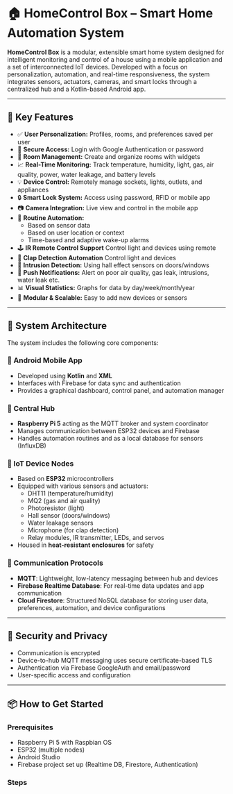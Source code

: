 # 🏠 HomeControl Box – Smart Home Automation System

**HomeControl Box** is a modular, extensible smart home system designed for intelligent monitoring and control of a house using a mobile application and a set of interconnected IoT devices. Developed with a focus on personalization, automation, and real-time responsiveness, the system integrates sensors, actuators, cameras, and smart locks through a centralized hub and a Kotlin-based Android app.

---

## 🚀 Key Features

- ✅ **User Personalization:** Profiles, rooms, and preferences saved per user
- 🔐 **Secure Access:** Login with Google Authentication or password
- 🧭 **Room Management:** Create and organize rooms with widgets
- 📈 **Real-Time Monitoring:** Track temperature, humidity, light, gas, air quality, power, water leakage, and battery levels
- 💡 **Device Control:** Remotely manage sockets, lights, outlets, and appliances
- 🔒 **Smart Lock System:** Access using password, RFID or mobile app
- 📷 **Camera Integration:** Live view and control in the mobile app
- 🔁 **Routine Automation:**
  - Based on sensor data
  - Based on user location or context
  - Time-based and adaptive wake-up alarms
- 🕹️ **IR Remote Control Support** Control light and devices using remote
- 👏 **Clap Detection Automation** Control light and devices
- 🚨 **Intrusion Detection:** Using hall effect sensors on doors/windows
- 📳 **Push Notifications:** Alert on poor air quality, gas leak, intrusions, water leak etc.
- 📊 **Visual Statistics:** Graphs for data by day/week/month/year
- 🔧 **Modular & Scalable:** Easy to add new devices or sensors

---

## 🧱 System Architecture

The system includes the following core components:

### 📱 Android Mobile App
- Developed using **Kotlin** and **XML**
- Interfaces with Firebase for data sync and authentication
- Provides a graphical dashboard, control panel, and automation manager

### 🧠 Central Hub
- **Raspberry Pi 5** acting as the MQTT broker and system coordinator
- Manages communication between ESP32 devices and Firebase
- Handles automation routines and as a local database for sensors (InfluxDB)

### 📡 IoT Device Nodes
- Based on **ESP32** microcontrollers
- Equipped with various sensors and actuators:
  - DHT11 (temperature/humidity)
  - MQ2 (gas and air quality)
  - Photoresistor (light)
  - Hall sensor (doors/windows)
  - Water leakage sensors
  - Microphone (for clap detection)
  - Relay modules, IR transmitter, LEDs, and servos
- Housed in **heat-resistant enclosures** for safety

### 🔗 Communication Protocols
- **MQTT**: Lightweight, low-latency messaging between hub and devices
- **Firebase Realtime Database**: For real-time data updates and app communication
- **Cloud Firestore**: Structured NoSQL database for storing user data, preferences, automation, and device configurations

---

## 🔐 Security and Privacy

- Communication is encrypted
- Device-to-hub MQTT messaging uses secure certificate-based TLS
- Authentication via Firebase GoogleAuth and email/password
- User-specific access and configuration

---

## 📦 How to Get Started

### Prerequisites
- Raspberry Pi 5 with Raspbian OS
- ESP32 (multiple nodes)
- Android Studio
- Firebase project set up (Realtime DB, Firestore, Authentication)

### Steps

